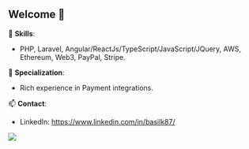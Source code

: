 ## Welcome 👋

🔭 **Skills**:
- PHP, Laravel, Angular/ReactJs/TypeScript/JavaScript/JQuery, AWS, Ethereum, Web3, PayPal, Stripe.

🌱 **Specialization**:
- Rich experience in Payment integrations.

📫 **Contact**:
- LinkedIn: https://www.linkedin.com/in/basilk87/

![](https://komarev.com/ghpvc/?username=iambasilk)
